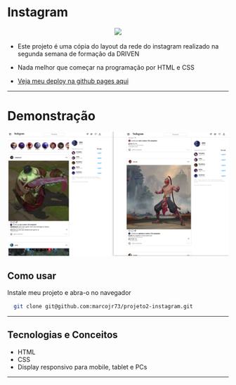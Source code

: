
# Instagram

<p align="center">
   <img width=350 src="https://telanganatoday.com/wp-content/uploads/2021/10/Tips-to-keep-your-Instagram-account-safe.jpg"/>
</p>


- Este projeto é uma cópia do layout da rede do instagram realizado na segunda semana de formação da DRIVEN
- Nada melhor que começar na programação por HTML e CSS
 
- [Veja meu deploy na github pages aqui](https://marcojr73.github.io/projeto2-instagram/)

***

# Demonstração

<div align=center>
   <img width=600 src="./images/app.png"/>
</div>


## Como usar

Instale meu projeto e abra-o no navegador

```bash
  git clone git@github.com:marcojr73/projeto2-instagram.git
```

***

##	 Tecnologias e Conceitos

- HTML
- CSS
- Display responsivo para mobile, tablet e PCs
***
    
